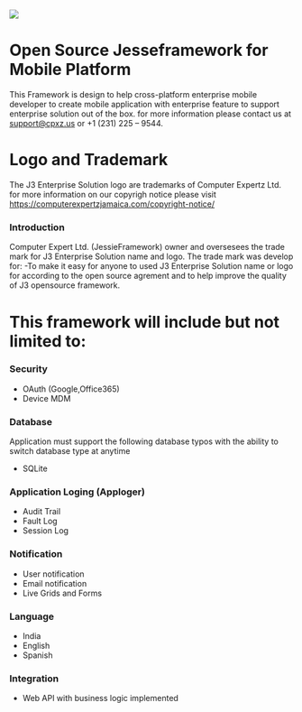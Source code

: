 # ![](http://j3enterprisesolution.com/wp-content/uploads/2019/03/J3-ENTERPRISE-BLUE-e1553708089314.jpg)
# Open Source Jesseframework for Mobile Platform
This Framework is design to help cross-platform enterprise mobile developer to create mobile application with enterprise feature to support enterprise solution out of the box. for more information please contact us at support@cpxz.us or +1 (231) 225 – 9544.

# Logo and Trademark
The J3 Enterprise Solution logo are trademarks of Computer Expertz Ltd. for more information on our copyrigh notice please visit https://computerexpertzjamaica.com/copyright-notice/
### Introduction
Computer Expert Ltd. (JessieFramework) owner and oversesees the trade mark for J3 Enterprise Solution name and logo. The trade mark was develop for:
-To make it easy for anyone to used J3 Enterprise Solution name or logo for according to the open source agrement and to help improve the quality of J3 opensource framework.
# This framework will include but not limited to:
### Security
- OAuth (Google,Office365)
- Device MDM
### Database
Application must support the following database typos with the ability to switch database type at anytime
- SQLite 
### Application Loging (Apploger)
- Audit Trail
- Fault Log
- Session Log
### Notification
- User notification
- Email notification
- Live Grids and Forms

### Language
-	India
-	English
-	Spanish
### Integration
- Web API with business logic implemented
